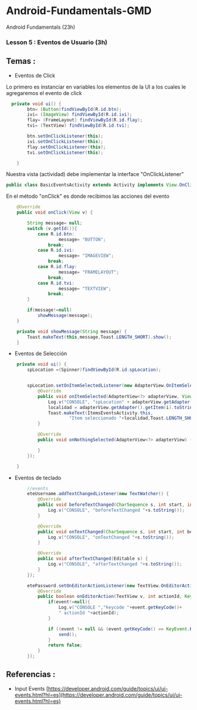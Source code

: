 # Android-Fundamentals-GMD
Android Fundamentals (23h)

### Lesson 5 : Eventos de Usuario (3h)

## Temas :

- Eventos de Click

Lo primero es instanciar en variables los elementos de la UI a los cuales le agregaremos el evento de click

```java
  private void ui() {
        btn= (Button)findViewById(R.id.btn);
        ivi= (ImageView) findViewById(R.id.ivi);
        flay= (FrameLayout) findViewById(R.id.flay);
        tvi= (TextView) findViewById(R.id.tvi);

        btn.setOnClickListener(this);
        ivi.setOnClickListener(this);
        flay.setOnClickListener(this);
        tvi.setOnClickListener(this);

    }
```

Nuestra vista (actividad) debe   implementar la interface "OnClickListener"
```java
public class BasicEventsActivity extends Activity implements View.OnClickListener{
```

En el método "onClick" es donde recibimos las acciones del evento

```java
    @Override
    public void onClick(View v) {

        String message= null;
        switch (v.getId()){
            case R.id.btn:
                    message= "BUTTON";
                break;
            case R.id.ivi:
                    message= "IMAGEVIEW";
                break;
            case R.id.flay:
                    message= "FRAMELAYOUT";
                break;
            case R.id.tvi:
                    message= "TEXTVIEW";
                break;
        }

        if(message!=null)
            showMessage(message);
    }

    private void showMessage(String message) {
        Toast.makeText(this,message,Toast.LENGTH_SHORT).show();
    }
```

- Eventos de Selección

```java
    private void ui() {
        spLocation =(Spinner)findViewById(R.id.spLocation);


        spLocation.setOnItemSelectedListener(new AdapterView.OnItemSelectedListener() {
            @Override
            public void onItemSelected(AdapterView<?> adapterView, View view, int i, long l) {
                Log.v("CONSOLE", "spLocation" + adapterView.getAdapter().getItem(i));
                localidad = adapterView.getAdapter().getItem(i).toString();
                Toast.makeText(ItemsEventsActivity.this,
                        "Item seleccionado "+localidad,Toast.LENGTH_SHORT).show();
            }

            @Override
            public void onNothingSelected(AdapterView<?> adapterView) {

            }
        });

    }
```

- Eventos de teclado

```java
        //events
        eteUsername.addTextChangedListener(new TextWatcher() {
            @Override
            public void beforeTextChanged(CharSequence s, int start, int count, int after) {
                Log.v("CONSOLE", "beforeTextChanged "+s.toString());
            }

            @Override
            public void onTextChanged(CharSequence s, int start, int before, int count) {
                Log.v("CONSOLE", "onTextChanged "+s.toString());
            }

            @Override
            public void afterTextChanged(Editable s) {
                Log.v("CONSOLE", "afterTextChanged "+s.toString());
            }
        });
```

```java
        etePassword.setOnEditorActionListener(new TextView.OnEditorActionListener() {
            @Override
            public boolean onEditorAction(TextView v, int actionId, KeyEvent event) {
                if(event!=null){
                    Log.v("CONSOLE ","keycode "+event.getKeyCode()+
                    " actionId "+actionId);
                }

                if ((event != null && (event.getKeyCode() == KeyEvent.KEYCODE_ENTER)) || (actionId == EditorInfo.IME_ACTION_DONE)) {
                    send();
                }
                return false;
            }
        });
```

## Referencias :

- Input Events [https://developer.android.com/guide/topics/ui/ui-events.html?hl=es](https://developer.android.com/guide/topics/ui/ui-events.html?hl=es)

